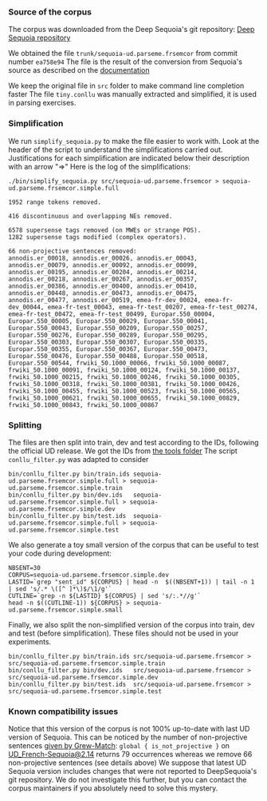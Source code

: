 ### Source of the corpus 

The corpus was downloaded from the Deep Sequoia's git repository:
[Deep Sequoia repository](https://gitlab.inria.fr/sequoia/deep-sequoia)

We obtained the file `trunk/sequoia-ud.parseme.frsemcor` from commit number `ea758e94`
The file is the result of the conversion from Sequoia's source as described on the [documentation](https://deep-sequoia.inria.fr/process/)

We keep the original file in `src` folder to make command line completion faster
The file `tiny.conllu` was manually extracted and simplified, it is used in parsing exercises.

### Simplification

We run `simplify_sequoia.py` to make the file easier to work with. 
Look at the header of the script to understand the simplifications carried out.
Justifications for each simplification are indicated below their description with an arrow "=>"
Here is the log of the simplifications:

```
./bin/simplify_sequoia.py src/sequoia-ud.parseme.frsemcor > sequoia-ud.parseme.frsemcor.simple.full

1952 range tokens removed.

416 discontinuous and overlapping NEs removed.

6578 supersense tags removed (on MWEs or strange POS).
1282 supersense tags modified (complex operators).

66 non-projective sentences removed:
annodis.er_00018, annodis.er_00026, annodis.er_00043, annodis.er_00079, annodis.er_00092, annodis.er_00099, annodis.er_00195, annodis.er_00204, annodis.er_00214, annodis.er_00218, annodis.er_00267, annodis.er_00357, annodis.er_00386, annodis.er_00400, annodis.er_00410, annodis.er_00448, annodis.er_00473, annodis.er_00475, annodis.er_00477, annodis.er_00519, emea-fr-dev_00024, emea-fr-dev_00044, emea-fr-test_00043, emea-fr-test_00207, emea-fr-test_00274, emea-fr-test_00472, emea-fr-test_00499, Europar.550_00004, Europar.550_00005, Europar.550_00029, Europar.550_00041, Europar.550_00043, Europar.550_00209, Europar.550_00257, Europar.550_00276, Europar.550_00289, Europar.550_00295, Europar.550_00303, Europar.550_00307, Europar.550_00335, Europar.550_00355, Europar.550_00367, Europar.550_00473, Europar.550_00476, Europar.550_00488, Europar.550_00518, Europar.550_00544, frwiki_50.1000_00066, frwiki_50.1000_00087, frwiki_50.1000_00091, frwiki_50.1000_00124, frwiki_50.1000_00137, frwiki_50.1000_00215, frwiki_50.1000_00246, frwiki_50.1000_00305, frwiki_50.1000_00318, frwiki_50.1000_00381, frwiki_50.1000_00426, frwiki_50.1000_00455, frwiki_50.1000_00523, frwiki_50.1000_00565, frwiki_50.1000_00621, frwiki_50.1000_00655, frwiki_50.1000_00829, frwiki_50.1000_00843, frwiki_50.1000_00867
```

### Splitting

The files are then split into train, dev and test according to the IDs, following the official UD release.
We got the IDs from [the tools folder](https://gitlab.inria.fr/sequoia/deep-sequoia/tree/master/tools)
The script `conllu_filter.py` was adapted to consider 

```
bin/conllu_filter.py bin/train.ids sequoia-ud.parseme.frsemcor.simple.full > sequoia-ud.parseme.frsemcor.simple.train
bin/conllu_filter.py bin/dev.ids   sequoia-ud.parseme.frsemcor.simple.full > sequoia-ud.parseme.frsemcor.simple.dev
bin/conllu_filter.py bin/test.ids  sequoia-ud.parseme.frsemcor.simple.full > sequoia-ud.parseme.frsemcor.simple.test
```

We also generate a toy small version of the corpus that can be useful to test your code during development:
```
NBSENT=30
CORPUS=sequoia-ud.parseme.frsemcor.simple.dev
LASTID=`grep "sent_id" ${CORPUS} | head -n  $((NBSENT+1)) | tail -n 1 | sed 's/.* \([^ ]*\)$/\1/g'`
CUTLINE=`grep -n ${LASTID} ${CORPUS} | sed 's/:.*//g'`
head -n $((CUTLINE-1)) ${CORPUS} > sequoia-ud.parseme.frsemcor.simple.small
```

Finally, we also split the non-simplified version of the corpus into train, dev and test (before simplification).
These files should not be used in your experiments.
```
bin/conllu_filter.py bin/train.ids src/sequoia-ud.parseme.frsemcor > src/sequoia-ud.parseme.frsemcor.simple.train
bin/conllu_filter.py bin/dev.ids   src/sequoia-ud.parseme.frsemcor > src/sequoia-ud.parseme.frsemcor.simple.dev
bin/conllu_filter.py bin/test.ids  src/sequoia-ud.parseme.frsemcor > src/sequoia-ud.parseme.frsemcor.simple.test
```

### Known compatibility issues

Notice that this version of the corpus is not 100% up-to-date with last UD version of Sequoia.
This can be noticed by the number of non-projective sentences [given by Grew-Match](https://universal.grew.fr/?custom=6697d0b0343b8):
`global { is_not_projective }` on UD_French-Sequoia@2.14 returns 79 occurrences whereas we remove 66 non-projective sentences (see details above)
We suppose that latest UD Sequoia version includes changes that were not reported to DeepSequoia's git repository.
We do not investigate this further, but you can contact the corpus maintainers if you absolutely need to solve this mystery.
